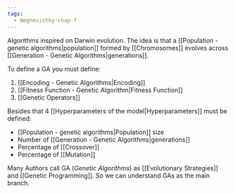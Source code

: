 ```yaml
---
tags:
  - Negnevistky-chap-7
---
```

Algorithms inspired on Darwin evolution. The idea is that a [[Population - genetic algorithms|population]] formed by [[Chromosomes]] evolves across [[Generation - Genetic Algorithms|generations]].

To define a GA you must define:
1. [[Encoding - Genetic Algorithms|Encoding]]
2. [[Fitness Function - Genetic Algorithm|Fitness Function]]
3. [[Genetic Operators]] 

Besides that 4 [[Hyperparameters of the model|Hyperparameters]] must be defined:
- [[Population - genetic algorithms|Population]] size
- Number of [[Generation - Genetic Algorithms|generations]]
- Percentage of [[Crossover]]
- Percentage of [[Mutation]]

Many Authors call GA (*Genetic Algorithms*) as [[Evolutionary Strategies]] and [[Genetic Programming]]. So we can understand GAs as the main branch.


